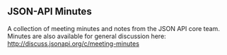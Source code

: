 ## JSON-API Minutes

A collection of meeting minutes and notes from the JSON API core team. Minutes
are also available for general discussion here:
http://discuss.jsonapi.org/c/meeting-minutes
